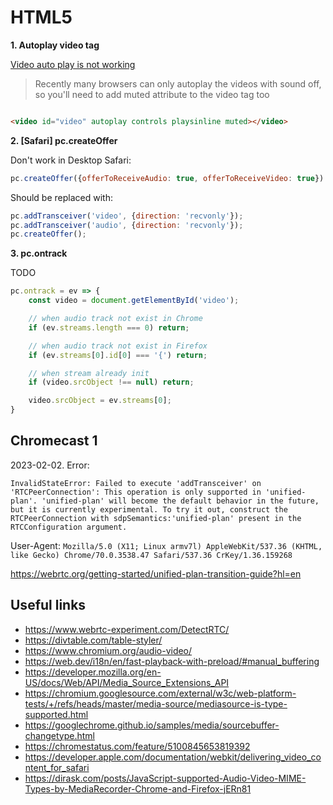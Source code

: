 # HTML5

**1. Autoplay video tag**

[Video auto play is not working](https://stackoverflow.com/questions/17994666/video-auto-play-is-not-working-in-safari-and-chrome-desktop-browser)

> Recently many browsers can only autoplay the videos with sound off, so you'll need to add muted attribute to the video tag too

```html

<video id="video" autoplay controls playsinline muted></video>
```

**2. [Safari] pc.createOffer**

Don't work in Desktop Safari:

```js
pc.createOffer({offerToReceiveAudio: true, offerToReceiveVideo: true})
```

Should be replaced with:

```js
pc.addTransceiver('video', {direction: 'recvonly'});
pc.addTransceiver('audio', {direction: 'recvonly'});
pc.createOffer();
```

**3. pc.ontrack**

TODO

```js
pc.ontrack = ev => {
    const video = document.getElementById('video');

    // when audio track not exist in Chrome
    if (ev.streams.length === 0) return;

    // when audio track not exist in Firefox
    if (ev.streams[0].id[0] === '{') return;

    // when stream already init
    if (video.srcObject !== null) return;

    video.srcObject = ev.streams[0];
}
```

## Chromecast 1

2023-02-02. Error:

```
InvalidStateError: Failed to execute 'addTransceiver' on 'RTCPeerConnection': This operation is only supported in 'unified-plan'. 'unified-plan' will become the default behavior in the future, but it is currently experimental. To try it out, construct the RTCPeerConnection with sdpSemantics:'unified-plan' present in the RTCConfiguration argument.
```

User-Agent: `Mozilla/5.0 (X11; Linux armv7l) AppleWebKit/537.36 (KHTML, like Gecko) Chrome/70.0.3538.47 Safari/537.36 CrKey/1.36.159268`

https://webrtc.org/getting-started/unified-plan-transition-guide?hl=en

## Useful links

- https://www.webrtc-experiment.com/DetectRTC/
- https://divtable.com/table-styler/
- https://www.chromium.org/audio-video/
- https://web.dev/i18n/en/fast-playback-with-preload/#manual_buffering
- https://developer.mozilla.org/en-US/docs/Web/API/Media_Source_Extensions_API
- https://chromium.googlesource.com/external/w3c/web-platform-tests/+/refs/heads/master/media-source/mediasource-is-type-supported.html
- https://googlechrome.github.io/samples/media/sourcebuffer-changetype.html
- https://chromestatus.com/feature/5100845653819392
- https://developer.apple.com/documentation/webkit/delivering_video_content_for_safari
- https://dirask.com/posts/JavaScript-supported-Audio-Video-MIME-Types-by-MediaRecorder-Chrome-and-Firefox-jERn81
